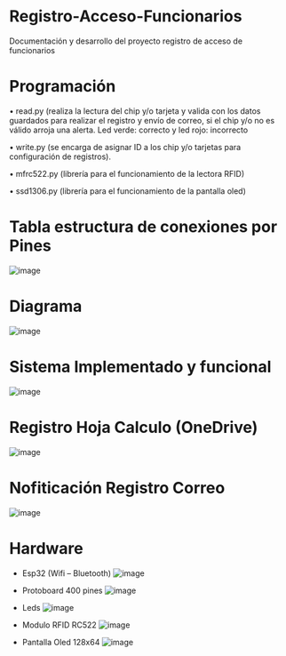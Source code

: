 # Registro-Acceso-Funcionarios
Documentación y desarrollo del proyecto registro de acceso de funcionarios

#  Programación
• read.py (realiza la lectura del chip y/o tarjeta y valida con los datos guardados para realizar el registro y envío de correo, si el chip y/o no es válido arroja una alerta. Led verde: correcto y led rojo: incorrecto

•	write.py (se encarga de asignar ID a los chip y/o tarjetas para configuración de registros).

•	mfrc522.py (librería para el funcionamiento de la lectora RFID)

•	ssd1306.py (librería para el funcionamiento de la pantalla oled)

# Tabla estructura de conexiones por Pines

![image](https://user-images.githubusercontent.com/98502050/151281183-ea081bc8-647a-4627-9c80-72cca6b3458f.png)

# Diagrama
![image](https://user-images.githubusercontent.com/98502050/151281767-e15ea1c2-69a2-4f50-8574-89ba441bbbc9.png)

# Sistema Implementado y funcional
![image](https://user-images.githubusercontent.com/98502050/151281997-cb9c693b-01e0-46ca-a490-29b4588b43c2.png)

# Registro Hoja Calculo (OneDrive)
![image](https://user-images.githubusercontent.com/98502050/151282799-176b8e76-ec8e-4361-871d-05c1f77ab604.png)

# Nofiticación Registro Correo
![image](https://user-images.githubusercontent.com/98502050/151282445-684dfbbf-4fcb-4df3-aa65-8a84d9d99b97.png)

# Hardware
* Esp32 (Wifi – Bluetooth)
![image](https://user-images.githubusercontent.com/98502050/151285354-eeb84ee2-2ba4-4dc3-9a50-588b072c8f75.png)

* Protoboard 400 pines
![image](https://user-images.githubusercontent.com/98502050/151285318-faa15d50-635d-4811-8571-15dd01e6da8c.png)

* Leds
![image](https://user-images.githubusercontent.com/98502050/151285345-e320c988-e3bc-4c32-b16b-6a9257e5aaf7.png)

* Modulo RFID RC522
![image](https://user-images.githubusercontent.com/98502050/151285325-4b07bdd3-88c9-4111-ba3a-3c826287ba8d.png)

*	Pantalla Oled 128x64
![image](https://user-images.githubusercontent.com/98502050/151285336-77db7488-abff-496e-b299-e4f898095043.png)









